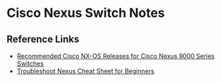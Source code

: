 # Cisco Nexus Switch Notes

## Reference Links

* [Recommended Cisco NX-OS Releases for Cisco Nexus 9000 Series Switches][1]
* [Troubleshoot Nexus Cheat Sheet for Beginners][2]

[1]: https://www.cisco.com/c/en/us/td/docs/switches/datacenter/nexus9000/sw/recommended_release/b_Minimum_and_Recommended_Cisco_NX-OS_Releases_for_Cisco_Nexus_9000_Series_Switches.html
[2]: https://www.cisco.com/c/en/us/support/docs/switches/nexus-9000-series-switches/218096-troubleshoot-nexus-cheat-sheet-for-begin.html

